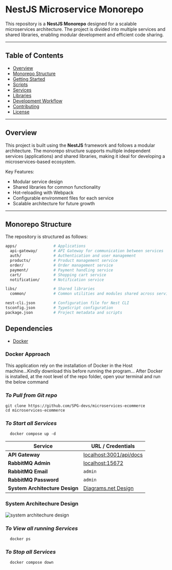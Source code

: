 # NestJS Microservice Monorepo

This repository is a **NestJS Monorepo** designed for a scalable microservices architecture. The project is divided into multiple services and shared libraries, enabling modular development and efficient code sharing.

---

## **Table of Contents**
- [Overview](#overview)
- [Monorepo Structure](#monorepo-structure)
- [Getting Started](#getting-started)
- [Scripts](#scripts)
- [Services](#services)
- [Libraries](#libraries)
- [Development Workflow](#development-workflow)
- [Contributing](#contributing)
- [License](#license)

---

## **Overview**
This project is built using the **NestJS** framework and follows a modular architecture. The monorepo structure supports multiple independent services (applications) and shared libraries, making it ideal for developing a microservices-based ecosystem.

Key Features:
- Modular service design
- Shared libraries for common functionality
- Hot-reloading with Webpack
- Configurable environment files for each service
- Scalable architecture for future growth

---

## **Monorepo Structure**
The repository is structured as follows:

```bash
apps/                # Applications
  api-gateway/       # API Gateway for communication between services
  auth/              # Authentication and user management
  products/          # Product management service
  order/             # Order management service
  payment/           # Payment handling service
  cart/              # Shopping cart service
  notification/      # Notification service

libs/                # Shared libraries
  common/            # Common utilities and modules shared across services

nest-cli.json        # Configuration file for Nest CLI
tsconfig.json        # TypeScript configuration
package.json         # Project metadata and scripts

```

## **Dependencies**
- [Docker](https://www.docker.com/products/docker-desktop/)

### Docker Approach
This application rely on the installation of Docker in the Host machine...Kindly download this before running the program...
After Docker is installed, at the root level of the repo folder, open your terminal and run the below command

### ***To Pull from Git repo***
```
git clone https://github.com/SPG-devs/microservices-ecommerce
cd microservices-ecommerce
```

### ***To Start all Services***
```
  docker compose up -d
```
| Service                          | URL / Credentials                                         |
|-----------------------------------|-----------------------------------------------------------|
| **API Gateway**                   | <a href="http://localhost:3001/api/docs" target="_blank">localhost:3001/api/docs</a> |
| **RabbitMQ Admin**                | <a href="http://localhost:15672" target="_blank">localhost:15672</a> |
| **RabbitMQ Email**                | `admin`                                                   |
| **RabbitMQ Password**             | `admin`                                                   |
| **System Architecture Design**    | <a href="https://app.diagrams.net/#G1kUPl7k6GozjpArDuke6BprujtHld5S9H#%7B%22pageId%22%3A%22SBDJbytT5LhzHjiACsQx%22%7D" target="_blank">Diagrams.net Design</a> |


### System Architechure Design
![system architechure design](https://ik.imagekit.io/nw0k4ly1p/Microservice%20Architechure.drawio.png?updatedAt=1738493937269)


### ***To View all running Services***
```
  docker ps
```

### ***To Stop all Services***
```
  docker compose down
```